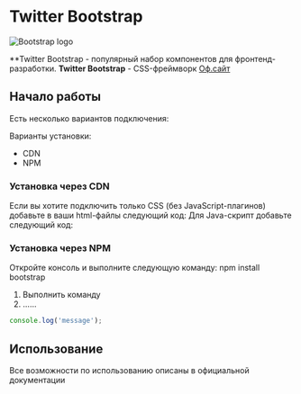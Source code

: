 # Twitter Bootstrap

![Bootstrap logo](https://i.imgur.com/qhtywl2.png)

**Twitter Bootstrap - популярный набор 
компонентов для фронтенд-разработки.
**Twitter Bootstrap** - CSS-фреймворк [Оф.сайт](https:getbootstrap.com)
## Начало работы
Есть несколько вариантов подключения:

Варианты установки: 
* CDN
* NPM

### Установка через CDN
Если вы хотите подключить только CSS (без JavaScript-плагинов) добавьте в ваши html-файлы следующий код:
Для Java-скрипт добавьте следующий код: 
### Установка через NPM 
Откройте консоль и выполните следующую команду: npm install bootstrap
1. Выполнить команду
1. ......
```javascript
console.log('message');
```
## Использование
Все возможности по использованию описаны в официальной документации